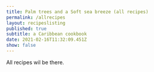 ```yaml
---
title: Palm trees and a Soft sea breeze (all recipes)
permalink: /allrecipes
layout: recipeslisting
published: true
subtitle: a Caribbean cookbook
date: 2021-02-16T11:32:09.451Z
show: false
---
```

All recipes wil be there.